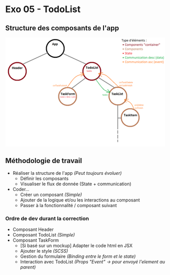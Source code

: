 # Exo 05 - TodoList

## Structure des composants de l'app
![App Structure](./doc/structure.png)

## Méthodologie de travail
- Réaliser la structure de l'app _(Peut toujours évoluer)_
    - Définir les composants
    - Visualiser le flux de donnée (State + communication)
- Coder... 
    - Créer un composant _(Simple)_
    - Ajouter de la logique et/ou les interactions au composant
    - Passer à la fonctionnalité / composant suivant

### Ordre de dev durant la correction
- Composant Header
- Composant TodoList _(Simple)_
- Composant TaskForm
    - [Si basé sur un mockup] Adapter le code html en JSX 
    - Ajouter le style _(SCSS)_
    - Gestion du formulaire _(Binding entre le form et le state)_
    - Interaction avec TodoList _(Props "Event" -> pour envoyé l'element au parent)_
